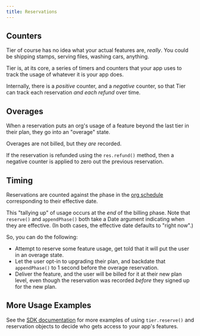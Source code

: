 ```yaml
---
title: Reservations
---
```


<!-- include _pieces/reservation-intro -->

## Counters

Tier of course has no idea what your actual features are,
_really_.  You could be shipping stamps, serving files, washing
cars, anything.

Tier is, at its core, a series of timers and counters that your
app uses to track the usage of whatever it is your app does.

Internally, there is a _positive_ counter, and a _negative_
counter, so that Tier can track each reservation _and each
refund_ over time.

## Overages

When a reservation puts an org's usage of a feature beyond the
last tier in their plan, they go into an "overage" state.

Overages are not billed, but they _are_ recorded.

If the reservation is refunded using the `res.refund()` method,
then a negative counter is applied to zero out the previous
reservation.

## Timing

Reservations are counted against the phase in the [org
schedule](/content/concepts/3-orgs.md) corresponding to their
effective date.

This "tallying up" of usage occurs at the _end_ of the billing
phase.  Note that `reserve()` and `appendPhase()` both take a
Date argument indicating when they are effective.  (In both
cases, the effective date defaults to "right now".)

So, you can do the following:

- Attempt to reserve some feature usage, get told that it will
  put the user in an overage state.
- Let the user opt-in to upgrading their plan, and backdate that
  `appendPhase()` to 1 second before the overage reservation.
- Deliver the feature, and the user will be billed for it at
  their new plan level, even though the reservation was recorded
  _before_ they signed up for the new plan.

## More Usage Examples

See the [SDK documentation](/content/node-sdk.md) for more
examples of using `tier.reserve()` and reservation objects to
decide who gets access to your app's features.
